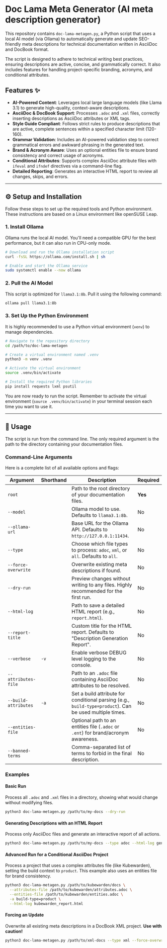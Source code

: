 # Doc Lama Meta Generator (AI meta description generator)

This repository contains `doc-lama-metagen.py`, a Python script that uses a local AI model (via Ollama) to automatically generate and update SEO-friendly meta descriptions for technical documentation written in AsciiDoc and DocBook format.

The script is designed to adhere to technical writing best practices, ensuring descriptions are active, concise, and grammatically correct. It also includes features for handling project-specific branding, acronyms, and conditional attributes.

## Features ✨

  * **AI-Powered Content**: Leverages local large language models (like Llama 3.1) to generate high-quality, context-aware descriptions.
  * **AsciiDoc & DocBook Support**: Processes `.adoc` and `.xml` files, correctly inserting descriptions as AsciiDoc attributes or XML tags.
  * **Style Guide Compliant**: Follows strict rules to produce descriptions that are active, complete sentences within a specified character limit (120-160).
  * **Grammar Validation**: Includes an AI-powered validation step to correct grammatical errors and awkward phrasing in the generated text.
  * **Brand & Acronym Aware**: Uses an optional entities file to ensure brand consistency and correct usage of acronyms.
  * **Conditional Attributes**: Supports complex AsciiDoc attribute files with `ifeval` and `ifndef` directives via a command-line flag.
  * **Detailed Reporting**: Generates an interactive HTML report to review all changes, skips, and errors.

-----

## ⚙️ Setup and Installation

Follow these steps to set up the required tools and Python environment. These instructions are based on a Linux environment like openSUSE Leap.

### 1\. Install Ollama

Ollama runs the local AI model. You'll need a compatible GPU for the best performance, but it can also run in CPU-only mode.

```bash
# Download and run the Ollama installation script
curl -fsSL https://ollama.com/install.sh | sh

# Enable and start the Ollama service
sudo systemctl enable --now ollama
```

### 2\. Pull the AI Model

This script is optimized for `llama3.1:8b`. Pull it using the following command:

```bash
ollama pull llama3.1:8b
```

### 3\. Set Up the Python Environment

It is highly recommended to use a Python virtual environment (`venv`) to manage dependencies.

```bash
# Navigate to the repository directory
cd /path/to/doc-lama-metagen

# Create a virtual environment named .venv
python3 -m venv .venv

# Activate the virtual environment
source .venv/bin/activate

# Install the required Python libraries
pip install requests lxml psutil
```

You are now ready to run the script. Remember to activate the virtual environment (`source .venv/bin/activate`) in your terminal session each time you want to use it.

-----

## 🚀 Usage

The script is run from the command line. The only required argument is the path to the directory containing your documentation files.

### Command-Line Arguments

Here is a complete list of all available options and flags:

| Argument | Shorthand | Description | Required |
| --- | --- | --- | --- |
| `root` | | Path to the root directory of your documentation files. | **Yes** |
| `--model` | | Ollama model to use. Defaults to `llama3.1:8b`. | No |
| `--ollama-url` | | Base URL for the Ollama API. Defaults to `http://127.0.0.1:11434`. | No |
| `--type` | | Choose which file types to process: `adoc`, `xml`, or `all`. Defaults to `all`. | No |
| `--force-overwrite` | | Overwrite existing meta descriptions if found. | No |
| `--dry-run` | | Preview changes without writing to any files. Highly recommended for the first run. | No |
| `--html-log` | | Path to save a detailed HTML report (e.g., `report.html`). | No |
| `--report-title`| | Custom title for the HTML report. Defaults to "Description Generation Report". | No |
| `--verbose` | `-v` | Enable verbose DEBUG level logging to the console. | No |
| `--attributes-file` | | Path to an `.adoc` file containing AsciiDoc attributes to be resolved. | No |
| `--build-attributes` | `-a` | Set a build attribute for conditional parsing (e.g., `build-type=product`). Can be used multiple times. | No |
| `--entities-file`| | Optional path to an entities file (`.adoc` or `.ent`) for brand/acronym awareness. | No |
| `--banned-terms`| | Comma-separated list of terms to forbid in the final description. | No |

### Examples

#### Basic Run

Process all `.adoc` and `.xml` files in a directory, showing what would change without modifying files.

```bash
python3 doc-lama-metagen.py /path/to/my-docs --dry-run
```

#### Generating Descriptions with an HTML Report

Process only AsciiDoc files and generate an interactive report of all actions.

```bash
python3 doc-lama-metagen.py /path/to/my-docs --type adoc --html-log generation_report.html
```

#### Advanced Run for a Conditional AsciiDoc Project

Process a project that uses a complex attributes file (like Kubewarden), setting the build context to `product`. This example also uses an entities file for brand consistency.

```bash
python3 doc-lama-metagen.py /path/to/kubewarden/docs \
  --attributes-file /path/to/kubewarden/attributes.adoc \
  --entities-file /path/to/kubewarden/entities.adoc \
  -a build-type=product \
  --html-log kubewarden_report.html
```

#### Forcing an Update

Overwrite all existing meta descriptions in a DocBook XML project. **Use with caution\!**

```bash
python3 doc-lama-metagen.py /path/to/xml-docs --type xml --force-overwrite
```
